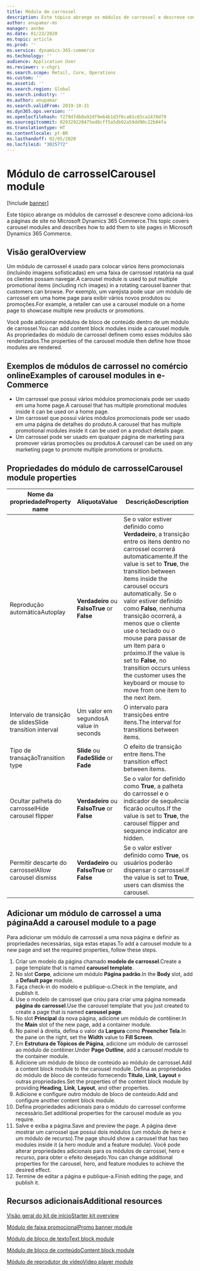 ```yaml
---
title: Módulo de carrossel
description: Este tópico abrange os módulos de carrossel e descreve como adicioná-los a páginas de site no Microsoft Dynamics 365 Commerce.
author: anupamar-ms
manager: annbe
ms.date: 01/23/2020
ms.topic: article
ms.prod: ''
ms.service: dynamics-365-commerce
ms.technology: ''
audience: Application User
ms.reviewer: v-chgri
ms.search.scope: Retail, Core, Operations
ms.custom: ''
ms.assetid: ''
ms.search.region: Global
ms.search.industry: ''
ms.author: anupamar
ms.search.validFrom: 2019-10-31
ms.dyn365.ops.version: ''
ms.openlocfilehash: f279d7db0a92df9e64b1d3f6ca01c65ca1478d79
ms.sourcegitcommit: 829329220475ed8cff5a5db92a59dd90c22b04fa
ms.translationtype: HT
ms.contentlocale: pt-BR
ms.lasthandoff: 02/05/2020
ms.locfileid: "3025772"
---
```

# <a name="carousel-module"></a><span data-ttu-id="ba88b-103">Módulo de carrossel</span><span class="sxs-lookup"><span data-stu-id="ba88b-103">Carousel module</span></span>


[!include [banner](includes/banner.md)]

<span data-ttu-id="ba88b-104">Este tópico abrange os módulos de carrossel e descreve como adicioná-los a páginas de site no Microsoft Dynamics 365 Commerce.</span><span class="sxs-lookup"><span data-stu-id="ba88b-104">This topic covers carousel modules and describes how to add them to site pages in Microsoft Dynamics 365 Commerce.</span></span>

## <a name="overview"></a><span data-ttu-id="ba88b-105">Visão geral</span><span class="sxs-lookup"><span data-stu-id="ba88b-105">Overview</span></span>

<span data-ttu-id="ba88b-106">Um módulo de carrossel é usado para colocar vários itens promocionais (incluindo imagens sofisticadas) em uma faixa de carrossel rotatória na qual os clientes possam navegar.</span><span class="sxs-lookup"><span data-stu-id="ba88b-106">A carousel module is used to put multiple promotional items (including rich images) in a rotating carousel banner that customers can browse.</span></span> <span data-ttu-id="ba88b-107">Por exemplo, um varejista pode usar um módulo de carrossel em uma home page para exibir vários novos produtos ou promoções.</span><span class="sxs-lookup"><span data-stu-id="ba88b-107">For example, a retailer can use a carousel module on a home page to showcase multiple new products or promotions.</span></span>

<span data-ttu-id="ba88b-108">Você pode adicionar módulos de bloco de conteúdo dentro de um módulo de carrossel.</span><span class="sxs-lookup"><span data-stu-id="ba88b-108">You can add content block modules inside a carousel module.</span></span> <span data-ttu-id="ba88b-109">As propriedades do módulo de carrossel definem como esses módulos são renderizados.</span><span class="sxs-lookup"><span data-stu-id="ba88b-109">The properties of the carousel module then define how those modules are rendered.</span></span>

## <a name="examples-of-carousel-modules-in-e-commerce"></a><span data-ttu-id="ba88b-110">Exemplos de módulos de carrossel no comércio online</span><span class="sxs-lookup"><span data-stu-id="ba88b-110">Examples of carousel modules in e-Commerce</span></span>

- <span data-ttu-id="ba88b-111">Um carrossel que possui vários módulos promocionais pode ser usado em uma home page.</span><span class="sxs-lookup"><span data-stu-id="ba88b-111">A carousel that has multiple promotional modules inside it can be used on a home page.</span></span>
- <span data-ttu-id="ba88b-112">Um carrossel que possui vários módulos promocionais pode ser usado em uma página de detalhes do produto.</span><span class="sxs-lookup"><span data-stu-id="ba88b-112">A carousel that has multiple promotional modules inside it can be used on a product details page.</span></span>
- <span data-ttu-id="ba88b-113">Um carrossel pode ser usado em qualquer página de marketing para promover várias promoções ou produtos.</span><span class="sxs-lookup"><span data-stu-id="ba88b-113">A carousel can be used on any marketing page to promote multiple promotions or products.</span></span>

## <a name="carousel-module-properties"></a><span data-ttu-id="ba88b-114">Propriedades do módulo de carrossel</span><span class="sxs-lookup"><span data-stu-id="ba88b-114">Carousel module properties</span></span>

| <span data-ttu-id="ba88b-115">Nome da propriedade</span><span class="sxs-lookup"><span data-stu-id="ba88b-115">Property name</span></span>             | <span data-ttu-id="ba88b-116">Alíquota</span><span class="sxs-lookup"><span data-stu-id="ba88b-116">Value</span></span>                 | <span data-ttu-id="ba88b-117">Descrição</span><span class="sxs-lookup"><span data-stu-id="ba88b-117">Description</span></span> |
|---------------------------|-----------------------|-------------|
| <span data-ttu-id="ba88b-118">Reprodução automática</span><span class="sxs-lookup"><span data-stu-id="ba88b-118">Autoplay</span></span>                  | <span data-ttu-id="ba88b-119">**Verdadeiro** ou **Falso**</span><span class="sxs-lookup"><span data-stu-id="ba88b-119">**True** or **False**</span></span> | <span data-ttu-id="ba88b-120">Se o valor estiver definido como **Verdadeiro**, a transição entre os itens dentro no carrossel ocorrerá automaticamente.</span><span class="sxs-lookup"><span data-stu-id="ba88b-120">If the value is set to **True**, the transition between items inside the carousel occurs automatically.</span></span> <span data-ttu-id="ba88b-121">Se o valor estiver definido como **Falso**, nenhuma transição ocorrerá, a menos que o cliente use o teclado ou o mouse para passar de um item para o próximo.</span><span class="sxs-lookup"><span data-stu-id="ba88b-121">If the value is set to **False**, no transition occurs unless the customer uses the keyboard or mouse to move from one item to the next item.</span></span> |
| <span data-ttu-id="ba88b-122">Intervalo de transição de slides</span><span class="sxs-lookup"><span data-stu-id="ba88b-122">Slide transition interval</span></span> | <span data-ttu-id="ba88b-123">Um valor em segundos</span><span class="sxs-lookup"><span data-stu-id="ba88b-123">A value in seconds</span></span>    | <span data-ttu-id="ba88b-124">O intervalo para transições entre itens.</span><span class="sxs-lookup"><span data-stu-id="ba88b-124">The interval for transitions between items.</span></span> |
| <span data-ttu-id="ba88b-125">Tipo de transação</span><span class="sxs-lookup"><span data-stu-id="ba88b-125">Transition type</span></span>           | <span data-ttu-id="ba88b-126">**Slide** ou **Fade**</span><span class="sxs-lookup"><span data-stu-id="ba88b-126">**Slide** or **Fade**</span></span> | <span data-ttu-id="ba88b-127">O efeito de transição entre itens.</span><span class="sxs-lookup"><span data-stu-id="ba88b-127">The transition effect between items.</span></span> |
| <span data-ttu-id="ba88b-128">Ocultar palheta do carrossel</span><span class="sxs-lookup"><span data-stu-id="ba88b-128">Hide carousel flipper</span></span>     | <span data-ttu-id="ba88b-129">**Verdadeiro** ou **Falso**</span><span class="sxs-lookup"><span data-stu-id="ba88b-129">**True** or **False**</span></span> | <span data-ttu-id="ba88b-130">Se o valor for definido como **True**, a palheta do carrossel e o indicador de sequência ficarão ocultos.</span><span class="sxs-lookup"><span data-stu-id="ba88b-130">If the value is set to **True**, the carousel flipper and sequence indicator are hidden.</span></span> |
| <span data-ttu-id="ba88b-131">Permitir descarte do carrossel</span><span class="sxs-lookup"><span data-stu-id="ba88b-131">Allow carousel dismiss</span></span>    | <span data-ttu-id="ba88b-132">**Verdadeiro** ou **Falso**</span><span class="sxs-lookup"><span data-stu-id="ba88b-132">**True** or **False**</span></span> | <span data-ttu-id="ba88b-133">Se o valor estiver definido como **True**, os usuários poderão dispensar o carrossel.</span><span class="sxs-lookup"><span data-stu-id="ba88b-133">If the value is set to **True**, users can dismiss the carousel.</span></span> |

## <a name="add-a-carousel-module-to-a-page"></a><span data-ttu-id="ba88b-134">Adicionar um módulo de carrossel a uma página</span><span class="sxs-lookup"><span data-stu-id="ba88b-134">Add a carousel module to a page</span></span>

<span data-ttu-id="ba88b-135">Para adicionar um módulo de carrossel a uma nova página e definir as propriedades necessárias, siga estas etapas.</span><span class="sxs-lookup"><span data-stu-id="ba88b-135">To add a carousel module to a new page and set the required properties, follow these steps.</span></span>

1. <span data-ttu-id="ba88b-136">Criar um modelo da página chamado **modelo de carrossel**.</span><span class="sxs-lookup"><span data-stu-id="ba88b-136">Create a page template that is named **carousel template**.</span></span>
1. <span data-ttu-id="ba88b-137">No slot **Corpo**, adicione um módulo **Página padrão**.</span><span class="sxs-lookup"><span data-stu-id="ba88b-137">In the **Body** slot, add a **Default page** module.</span></span>
1. <span data-ttu-id="ba88b-138">Faça check-in do modelo e publique-o.</span><span class="sxs-lookup"><span data-stu-id="ba88b-138">Check in the template, and publish it.</span></span> 
1. <span data-ttu-id="ba88b-139">Use o modelo de carrossel que criou para criar uma página nomeada **página do carrossel**.</span><span class="sxs-lookup"><span data-stu-id="ba88b-139">Use the carousel template that you just created to create a page that is named **carousel page**.</span></span>
1. <span data-ttu-id="ba88b-140">No slot **Principal** da nova página, adicione um módulo de contêiner.</span><span class="sxs-lookup"><span data-stu-id="ba88b-140">In the **Main** slot of the new page, add a container module.</span></span> 
1. <span data-ttu-id="ba88b-141">No painel à direita, defina o valor da **Largura** como **Preencher Tela**.</span><span class="sxs-lookup"><span data-stu-id="ba88b-141">In the pane on the right, set the **Width** value to **Fill Screen**.</span></span>
1. <span data-ttu-id="ba88b-142">Em **Estrutura de Tópicos de Página**, adicione um módulo de carrossel ao módulo de contêiner.</span><span class="sxs-lookup"><span data-stu-id="ba88b-142">Under **Page Outline**, add a carousel module to the container module.</span></span>
1. <span data-ttu-id="ba88b-143">Adicione um módulo de bloco de conteúdo ao módulo de carrossel.</span><span class="sxs-lookup"><span data-stu-id="ba88b-143">Add a content block module to the carousel module.</span></span> <span data-ttu-id="ba88b-144">Defina as propriedades do módulo de bloco de conteúdo fornecendo **Título**, **Link**, **Layout** e outras propriedades.</span><span class="sxs-lookup"><span data-stu-id="ba88b-144">Set the properties of the content block module by providing **Heading**, **Link**, **Layout**, and other properties.</span></span>
1. <span data-ttu-id="ba88b-145">Adicione e configure outro módulo de bloco de conteúdo.</span><span class="sxs-lookup"><span data-stu-id="ba88b-145">Add and configure another content block module.</span></span>
1. <span data-ttu-id="ba88b-146">Defina propriedades adicionais para o módulo do carrossel conforme necessário.</span><span class="sxs-lookup"><span data-stu-id="ba88b-146">Set additional properties for the carousel module as you require.</span></span>
1. <span data-ttu-id="ba88b-147">Salve e exiba a página.</span><span class="sxs-lookup"><span data-stu-id="ba88b-147">Save and preview the page.</span></span> <span data-ttu-id="ba88b-148">A página deve mostrar um carrossel que possui dois módulos (um módulo de hero e um módulo de recurso).</span><span class="sxs-lookup"><span data-stu-id="ba88b-148">The page should show a carousel that has two modules inside it (a hero module and a feature module).</span></span> <span data-ttu-id="ba88b-149">Você pode alterar propriedades adicionais para os módulos de carrossel, hero e recurso, para obter o efeito desejado.</span><span class="sxs-lookup"><span data-stu-id="ba88b-149">You can change additional properties for the carousel, hero, and feature modules to achieve the desired effect.</span></span>
1. <span data-ttu-id="ba88b-150">Termine de editar a página e publique-a.</span><span class="sxs-lookup"><span data-stu-id="ba88b-150">Finish editing the page, and publish it.</span></span>

## <a name="additional-resources"></a><span data-ttu-id="ba88b-151">Recursos adicionais</span><span class="sxs-lookup"><span data-stu-id="ba88b-151">Additional resources</span></span>

[<span data-ttu-id="ba88b-152">Visão geral do kit de início</span><span class="sxs-lookup"><span data-stu-id="ba88b-152">Starter kit overview</span></span>](starter-kit-overview.md)

[<span data-ttu-id="ba88b-153">Módulo de faixa promocional</span><span class="sxs-lookup"><span data-stu-id="ba88b-153">Promo banner module</span></span>](add-alert.md)

[<span data-ttu-id="ba88b-154">Módulo de bloco de texto</span><span class="sxs-lookup"><span data-stu-id="ba88b-154">Text block module</span></span>](add-content-rich-block.md)

[<span data-ttu-id="ba88b-155">Módulo de bloco de conteúdo</span><span class="sxs-lookup"><span data-stu-id="ba88b-155">Content block module</span></span>](add-hero-module.md)

[<span data-ttu-id="ba88b-156">Módulo de reprodutor de vídeo</span><span class="sxs-lookup"><span data-stu-id="ba88b-156">Video player module</span></span>](add-video-player.md)

